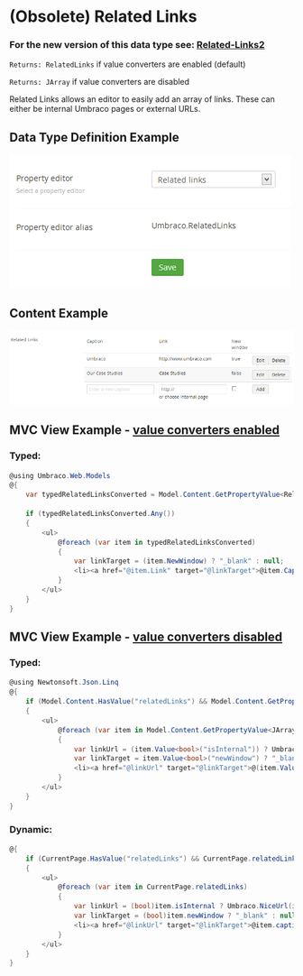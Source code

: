# (Obsolete) Related Links

### For the new version of this data type see: [Related-Links2](Related-Links2.md)


`Returns: RelatedLinks` if value converters are enabled (default)

`Returns: JArray` if value converters are disabled

Related Links allows an editor to easily add an array of links. These can either be internal Umbraco pages or external URLs.

## Data Type Definition Example

![Related Links Data Type Definition](images/Related-Links-DataType.jpg)

## Content Example 

![Media Picker Content](images/Related-Links-Content.jpg)

## MVC View Example - [value converters enabled](../../../Setup/Upgrading/760-breaking-changes.md#property-value-converters-u4-7318)

### Typed:

```csharp
@using Umbraco.Web.Models
@{
    var typedRelatedLinksConverted = Model.Content.GetPropertyValue<RelatedLinks>("footerLinks");

    if (typedRelatedLinksConverted.Any())
    {
        <ul>
            @foreach (var item in typedRelatedLinksConverted)
            {
                var linkTarget = (item.NewWindow) ? "_blank" : null;
                <li><a href="@item.Link" target="@linkTarget">@item.Caption</a></li>
            }
        </ul>
    }
}
```

## MVC View Example - [value converters disabled](../../../Setup/Upgrading/760-breaking-changes.md#property-value-converters-u4-7318)

### Typed:

```csharp
@using Newtonsoft.Json.Linq
@{      
    if (Model.Content.HasValue("relatedLinks") && Model.Content.GetPropertyValue<string>("relatedLinks").Length > 2)
    {
        <ul>
            @foreach (var item in Model.Content.GetPropertyValue<JArray>("relatedLinks"))
            {
                var linkUrl = (item.Value<bool>("isInternal")) ? Umbraco.NiceUrl(item.Value<int>("internal")) : item.Value<string>("link");
                var linkTarget = item.Value<bool>("newWindow") ? "_blank" : null;
                <li><a href="@linkUrl" target="@linkTarget">@(item.Value<string>("caption"))</a></li>
            }
        </ul>
    }
}
```

### Dynamic:

```csharp
@{
    if (CurrentPage.HasValue("relatedLinks") && CurrentPage.relatedLinks.ToString().Length > 2)
    {
        <ul>
            @foreach (var item in CurrentPage.relatedLinks)
            {
                var linkUrl = (bool)item.isInternal ? Umbraco.NiceUrl(item.Value<int>("internal")) : item.link;
                var linkTarget = (bool)item.newWindow ? "_blank" : null;
                <li><a href="@linkUrl" target="@linkTarget">@item.caption</a></li>
            }
        </ul>
    }
}
```
